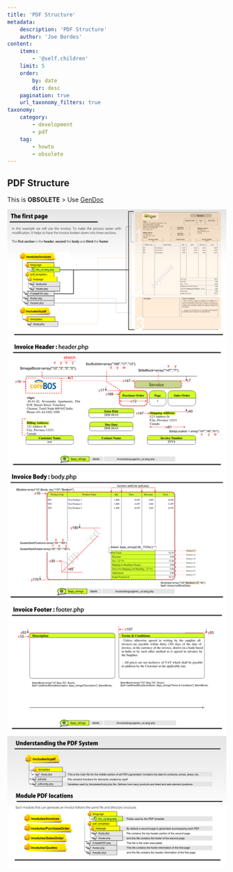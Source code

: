 ```yaml
---
title: 'PDF Structure'
metadata:
    description: 'PDF Structure'
    author: 'Joe Bordes'
content:
    items:
        - '@self.children'
    limit: 5
    order:
        by: date
        dir: desc
    pagination: true
    url_taxonomy_filters: true
taxonomy:
    category:
        - development 
        - pdf
    tag:
        - howto
        - obsolete
---
```


PDF Structure
-------------

<div class="notices blue"> This is <strong>OBSOLETE</strong> > Use
<a href="http://localhost/coreBOSDocumentation/knowledge-base/configuration-store//gendoc/id:747b42fa1e7512db806ad58fa0896642/store:configuration"> GenDoc</a></div>

![](pdf-breakdown.png?width=100%)
![](pdf-header.png?width=100%)
![](pdf-body.png?width=100%)
![](pdf-footer.png?width=100%)
![](pdf-filestructure.png?width=100%)

